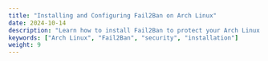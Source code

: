 ```yaml
---
title: "Installing and Configuring Fail2Ban on Arch Linux"
date: 2024-10-14
description: "Learn how to install Fail2Ban to protect your Arch Linux system from brute-force attacks."
keywords: ["Arch Linux", "Fail2Ban", "security", "installation"]
weight: 9
---
```

